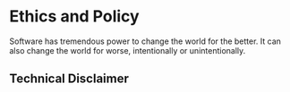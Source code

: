 # Ethics and Policy

Software has tremendous power to change the world for the better. It can also change the world for worse, intentionally or unintentionally.

## Technical Disclaimer